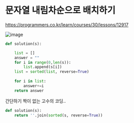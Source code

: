 # 문자열 내림차순으로 배치하기
https://programmers.co.kr/learn/courses/30/lessons/12917

![image](https://user-images.githubusercontent.com/30613069/160139015-84a492f8-79c2-47c5-bed7-f60668e8765d.png)

```python
def solution(s):

    list = []
    answer = ""
    for i in range(0,len(s)):
        list.append(s[i])
    list = sorted(list, reverse=True)
    
    for i in list:
        answer+=i
    return answer
```

간단하기 짝이 없는 고수의 코딩..
```python
def solution(s):
    return ''.join(sorted(s, reverse=True))

```
